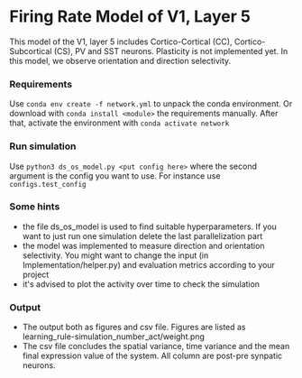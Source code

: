 # Firing Rate Model of V1, Layer 5

This model of the V1, layer 5 includes Cortico-Cortical (CC), Cortico-Subcortical (CS), PV and SST neurons. Plasticity is not implemented yet. In this model, we observe orientation and direction selectivity.

### Requirements

Use ```conda env create -f network.yml``` to unpack the conda environment. Or download with ```conda install <module>``` the requirements manually. After that, activate the environment with ```conda activate network```

### Run simulation

Use ```python3 ds_os_model.py <put config here>``` where the second argument is the config you want to use. For instance use ```configs.test_config```

### Some hints
- the file ds_os_model is used to find suitable hyperparameters. If you want to just run one simulation delete the last parallelization part
- the model was implemented to measure direction and orientation selectivity. You might want to change the input (in Implementation/helper.py) and evaluation metrics according to your project
- it's advised to plot the activity over time to check the simulation

### Output

- The output both as figures and csv file. Figures are listed as learning_rule-simulation_number_act/weight.png
- The csv file concludes the spatial variance, time variance and the mean final expression value of the system. All column are post-pre synpatic neurons. 
